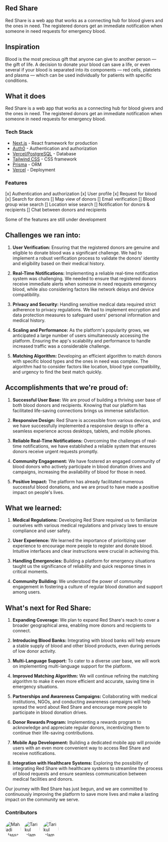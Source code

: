 ## Red Share

Red Share is a web app that works as a connecting hub for blood givers and the ones in need. The registered donors get an immediate notification when someone in need requests for emergency blood.

## Inspiration

Blood is the most precious gift that anyone can give to another person — the gift of life. A decision to donate your blood can save a life, or even several if your blood is separated into its components — red cells, platelets and plasma — which can be used individually for patients with specific conditions.

## What it does

Red Share is a web app that works as a connecting hub for blood givers and the ones in need. The registered donors get an immediate notification when someone in need requests for emergency blood.

### Tech Stack

- [Next.js](https://nextjs.org/) - React framework for production
- [Auth0](https://auth0.com/) - Authentication and authorization
- [Vercel/PostgreSQL](https://vercel.com/) - Database
- [Tailwind CSS](https://tailwindcss.com/) - CSS framework
- [Prisma](https://www.prisma.io/) - ORM
- [Vercel](https://vercel.com/) - Deployment

### Features

[x] Authentication and authorization
[x] User profile
[x] Request for blood
[x] Search for donors
[] Map view of donors
[] Email verification
[] Blood group wise search
[] Location wise search
[] Notification for donors & recipients
[] Chat between donors and recipients

Some of the features are still under development

## Challenges we ran into:

1. **User Verification:** Ensuring that the registered donors are genuine and eligible to donate blood was a significant challenge. We had to implement a robust verification process to validate the donors' identity and eligibility based on their medical history.

2. **Real-Time Notifications:** Implementing a reliable real-time notification system was challenging. We needed to ensure that registered donors receive immediate alerts when someone in need requests emergency blood, while also considering factors like network delays and device compatibility.

3. **Privacy and Security:** Handling sensitive medical data required strict adherence to privacy regulations. We had to implement encryption and data protection measures to safeguard users' personal information and medical history.

4. **Scaling and Performance:** As the platform's popularity grows, we anticipated a large number of users simultaneously accessing the platform. Ensuring the app's scalability and performance to handle increased traffic was a considerable challenge.

5. **Matching Algorithm:** Developing an efficient algorithm to match donors with specific blood types and the ones in need was complex. The algorithm had to consider factors like location, blood type compatibility, and urgency to find the best match quickly.

## Accomplishments that we're proud of:

1. **Successful User Base:** We are proud of building a thriving user base of both blood donors and recipients. Knowing that our platform has facilitated life-saving connections brings us immense satisfaction.

2. **Responsive Design:** Red Share is accessible from various devices, and we have successfully implemented a responsive design to offer a seamless experience across desktops, tablets, and mobile phones.

3. **Reliable Real-Time Notifications:** Overcoming the challenges of real-time notifications, we have established a reliable system that ensures donors receive urgent requests promptly.

4. **Community Engagement:** We have fostered an engaged community of blood donors who actively participate in blood donation drives and campaigns, increasing the availability of blood for those in need.

5. **Positive Impact:** The platform has already facilitated numerous successful blood donations, and we are proud to have made a positive impact on people's lives.

## What we learned:

1. **Medical Regulations:** Developing Red Share required us to familiarize ourselves with various medical regulations and privacy laws to ensure compliance and user safety.

2. **User Experience:** We learned the importance of prioritizing user experience to encourage more people to register and donate blood. Intuitive interfaces and clear instructions were crucial in achieving this.

3. **Handling Emergencies:** Building a platform for emergency situations taught us the significance of reliability and quick response times in critical moments.

4. **Community Building:** We understood the power of community engagement in fostering a culture of regular blood donation and support among users.

## What's next for Red Share:

1. **Expanding Coverage:** We plan to expand Red Share's reach to cover a broader geographical area, enabling more donors and recipients to connect.

2. **Introducing Blood Banks:** Integrating with blood banks will help ensure a stable supply of blood and other blood products, even during periods of low donor activity.

3. **Multi-Language Support:** To cater to a diverse user base, we will work on implementing multi-language support for the platform.

4. **Improved Matching Algorithm:** We will continue refining the matching algorithm to make it even more efficient and accurate, saving time in emergency situations.

5. **Partnerships and Awareness Campaigns:** Collaborating with medical institutions, NGOs, and conducting awareness campaigns will help spread the word about Red Share and encourage more people to participate in blood donation drives.

6. **Donor Rewards Program:** Implementing a rewards program to acknowledge and appreciate regular donors, incentivizing them to continue their life-saving contributions.

7. **Mobile App Development:** Building a dedicated mobile app will provide users with an even more convenient way to access Red Share and receive notifications.

8. **Integration with Healthcare Systems:** Exploring the possibility of integrating Red Share with healthcare systems to streamline the process of blood requests and ensure seamless communication between medical facilities and donors.

Our journey with Red Share has just begun, and we are committed to continuously improving the platform to save more lives and make a lasting impact on the community we serve.

### Contributors

<span style="display: flex; align-items: center; flex-wrap: wrap;">
<a href="https://github.com/mahadihassanriyadh">
<img src="https://avatars.githubusercontent.com/u/77486566?v=4" width="50px" 
style="border-radius: 50%; margin-right: 10px;" height="50px" alt="Mahadi Hassan Riyadh" />
</a>
<a href="https://github.com/Tarikul-Islam-Anik">
<img src="https://avatars.githubusercontent.com/u/29859619?v=4" width="50px"  style="border-radius: 50%; margin-right: 10px;" height="50px" alt="Tarikul Islam Anik" />
</a>
<a href="https://github.com/kmsanjar47">
<img src="https://avatars.githubusercontent.com/u/94192701?v=4" width="50px"  style="border-radius: 50%; margin-right: 10px;" height="50px" alt="Tarikul Islam Anik" />
</a>
</span>
